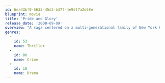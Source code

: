 ```yaml
---
id: 6ea43bf0-6633-45d3-b37f-4e96f7a2e58e
blueprint: movie
title: 'Pride and Glory'
release_date: '2008-09-09'
overview: "A saga centered on a multi-generational family of New York City Police officers. The family's moral codes are tested when Ray Tierney, investigates a case that reveals an incendiary police corruption scandal involving his own brother-in-law. For Ray, the truth is revelatory, a Pandora's Box that threatens to upend not only the Tierney legacy but the entire NYPD."
genres:
  -
    id: 53
    name: Thriller
  -
    id: 80
    name: Crime
  -
    id: 18
    name: Drama
---
```

